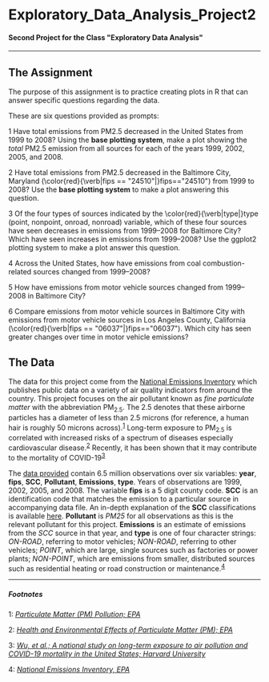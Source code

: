 # Exploratory_Data_Analysis_Project2
#### Second Project for the Class "Exploratory Data Analysis"

------------------------------------------------------

## The Assignment
The purpose of this assignment is to practice creating plots in R that can answer specific questions regarding the data.

These are six questions provided as prompts:

1 Have total emissions from PM2.5 decreased in the United States from 1999 to 2008? Using the **base plotting system**, make a plot showing the *total* PM2.5 emission from all sources for each of the years 1999, 2002, 2005, and 2008.

2 Have total emissions from PM2.5 decreased in the Baltimore City, Maryland (\color{red}{\verb|fips == "24510"|}fips=="24510") from 1999 to 2008? Use the **base plotting system** to make a plot answering this question.

3 Of the four types of sources indicated by the \color{red}{\verb|type|}type (point, nonpoint, onroad, nonroad) variable, which of these four sources have seen decreases in emissions from 1999–2008 for Baltimore City? Which have seen increases in emissions from 1999–2008? Use the ggplot2 plotting system to make a plot answer this question.

4 Across the United States, how have emissions from coal combustion-related sources changed from 1999–2008?

5 How have emissions from motor vehicle sources changed from 1999–2008 in Baltimore City?

6 Compare emissions from motor vehicle sources in Baltimore City with emissions from motor vehicle sources in Los Angeles County, California (\color{red}{\verb|fips == "06037"|}fips=="06037"). Which city has seen greater changes over time in motor vehicle emissions?

## The Data
The data for this project come from the [National Emissions Inventory](http://www.epa.gov/ttn/chief/eiinformation.html) which publishes public data on a variety of air quality indicators from around the country. This project focuses on the air pollutant known as *fine particulate matter* with the abbreviation PM<sub>2.5</sub>. The 2.5 denotes that these airborne particles has a diameter of less than 2.5 microns (for reference, a human hair is roughly 50 microns across).<sup>[1](#footnote1)</sup> Long-term exposure to PM<sub>2.5</sub> is correlated with increased risks of a spectrum of diseases especially cardiovascular disease.<sup>[2](#footnote2)</sup> Recently, it has been shown that it may contribute to the mortality of COVID-19<sup>[3](#footnote3)</sup>

The [data provided](https://d396qusza40orc.cloudfront.net/exdata%2Fdata%2FNEI_data.zip) contain 6.5 million observations over six variables: **year**, **fips**, **SCC**, **Pollutant**, **Emissions**, **type**. Years of observations are 1999, 2002, 2005, and 2008. The variable **fips** is a 5 digit county code. **SCC** is an identification code that matches the emission to a particular source in accompanying data file. An in-depth explanation of the **SCC** classifications is available [here](https://ofmpub.epa.gov/sccwebservices/sccsearch/docs/SCC-IntroToSCCs.pdf). **Pollutant** is *PM25* for all observations as this is the relevant pollutant for this project. **Emissions** is an estimate of emissions from the *SCC* source in that year, and **type** is one of four character strings: *ON-ROAD*, referring to motor vehicles; *NON-ROAD*, referring to other vehicles; *POINT*, which are large, single sources such as factories or power plants; *NON-POINT*, which are emissions from smaller, distributed sources such as residential heating or road construction or maintenance.<sup>[4](#footnote4)</sup>

-----------------------------------------------------------
##### Footnotes
<a name=footnote1>1</a>: [*Particulate Matter (PM) Pollution; EPA*](https://www.epa.gov/pm-pollution/particulate-matter-pm-basics)

<a name=footnote2>2</a>: [*Health and Environmental Effects of Particulate Matter (PM); EPA*](https://www.epa.gov/pm-pollution/health-and-environmental-effects-particulate-matter-pm)

<a name=footnote3>3</a>: [*Wu, et al.; A national study on long-term exposure to air pollution and COVID-19 mortality in the United States; Harvard University*](https://projects.iq.harvard.edu/covid-pm/home)

<a name=footnote4>4</a>: [*National Emissions Inventory, EPA*](https://www.epa.gov/air-emissions-inventories/national-emissions-inventory-nei)